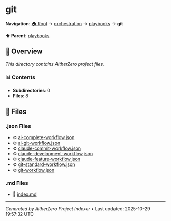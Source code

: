 # git

**Navigation**: [🏠 Root](../../../index.md) → [orchestration](../../index.md) → [playbooks](../index.md) → **git**

⬆️ **Parent**: [playbooks](../index.md)

## 📖 Overview

*This directory contains AitherZero project files.*

### 📊 Contents

- **Subdirectories**: 0
- **Files**: 8

## 📄 Files

### .json Files

- ⚙️ [ai-complete-workflow.json](./ai-complete-workflow.json)
- ⚙️ [ai-git-workflow.json](./ai-git-workflow.json)
- ⚙️ [claude-commit-workflow.json](./claude-commit-workflow.json)
- ⚙️ [claude-development-workflow.json](./claude-development-workflow.json)
- ⚙️ [claude-feature-workflow.json](./claude-feature-workflow.json)
- ⚙️ [git-standard-workflow.json](./git-standard-workflow.json)
- ⚙️ [git-workflow.json](./git-workflow.json)

### .md Files

- 📝 [index.md](./index.md)

---

*Generated by AitherZero Project Indexer* • Last updated: 2025-10-29 19:57:32 UTC

